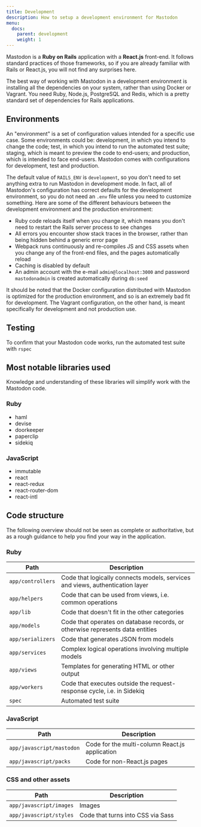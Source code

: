 ```yaml
---
title: Development
description: How to setup a development environment for Mastodon
menu:
  docs:
    parent: development
    weight: 1
---
```


Mastodon is a **Ruby on Rails** application with a **React.js** front-end. It follows standard practices of those frameworks, so if you are already familiar with Rails or React.js, you will not find any surprises here.

The best way of working with Mastodon in a development environment is installing all the dependencies on your system, rather than using Docker or Vagrant. You need Ruby, Node.js, PostgreSQL and Redis, which is a pretty standard set of dependencies for Rails applications.

## Environments

An "environment" is a set of configuration values intended for a specific use case. Some environments could be: development, in which you intend to change the code; test, in which you intend to run the automated test suite; staging, which is meant to preview the code to end-users; and production, which is intended to face end-users. Mastodon comes with configurations for development, test and production.

The default value of `RAILS_ENV` is `development`, so you don't need to set anything extra to run Mastodon in development mode. In fact, all of Mastodon's configuration has correct defaults for the development environment, so you do not need an `.env` file unless you need to customize something. Here are some of the different behaviours between the development environment and the production environment:

- Ruby code reloads itself when you change it, which means you don't need to restart the Rails server process to see changes
- All errors you encounter show stack traces in the browser, rather than being hidden behind a generic error page
- Webpack runs continuously and re-compiles JS and CSS assets when you change any of the front-end files, and the pages automatically reload
- Caching is disabled by default
- An admin account with the e-mail `admin@localhost:3000` and password `mastodonadmin` is created automatically during `db:seed`

It should be noted that the Docker configuration distributed with Mastodon is optimized for the production environment, and so is an extremely bad fit for development. The Vagrant configuration, on the other hand, is meant specifically for development and not production use.

## Testing

To confirm that your Mastodon code works, run the automated test suite with `rspec`

## Most notable libraries used

Knowledge and understanding of these libraries will simplify work with the Mastodon code.

### Ruby

- haml
- devise
- doorkeeper
- paperclip
- sidekiq

### JavaScript

- immutable
- react
- react-redux
- react-router-dom
- react-intl

## Code structure

The following overview should not be seen as complete or authoritative, but as a rough guidance to help you find your way in the application.

### Ruby

|Path|Description|
|----|-----------|
|`app/controllers`|Code that logically connects models, services and views, authentication layer|
|`app/helpers`|Code that can be used from views, i.e. common operations|
|`app/lib`|Code that doesn't fit in the other categories|
|`app/models`|Code that operates on database records, or otherwise represents data entities|
|`app/serializers`|Code that generates JSON from models|
|`app/services`|Complex logical operations involving multiple models|
|`app/views`|Templates for generating HTML or other output|
|`app/workers`|Code that executes outside the request-response cycle, i.e. in Sidekiq|
|`spec`|Automated test suite|

### JavaScript

|Path|Description|
|----|-----------|
|`app/javascript/mastodon`|Code for the multi-column React.js application|
|`app/javascript/packs`|Code for non-React.js pages|

### CSS and other assets

|Path|Description|
|----|-----------|
|`app/javascript/images`|Images|
|`app/javascript/styles`|Code that turns into CSS via Sass|